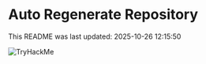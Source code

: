 # Auto Regenerate Repository

This README was last updated: 2025-10-26 12:15:50

 ![TryHackMe](https://tryhackme.com/badge/533634)